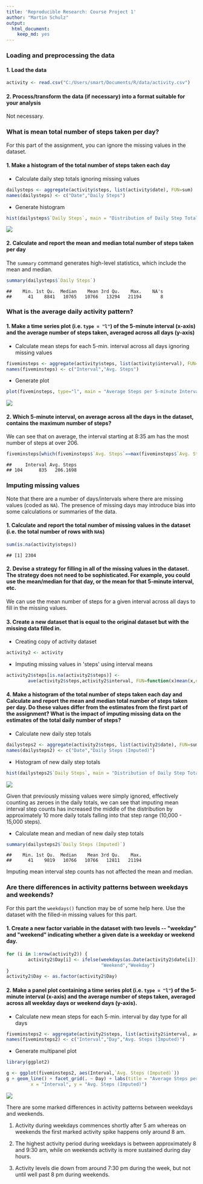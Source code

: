 ```yaml
---
title: 'Reproducible Research: Course Project 1'
author: "Martin Schulz"
output: 
  html_document: 
    keep_md: yes
---
```


### Loading and preprocessing the data

#### 1. Load the data

```r
activity <- read.csv("C:/Users/smart/Documents/R/data/activity.csv")
```

#### 2. Process/transform the data (if necessary) into a format suitable for your analysis

Not necessary.


### What is mean total number of steps taken per day?

For this part of the assignment, you can ignore the missing values in
the dataset.  
  

#### 1. Make a histogram of the total number of steps taken each day
  
- Calculate daily step totals ignoring missing values

```r
dailysteps <- aggregate(activity$steps, list(activity$date), FUN=sum)
names(dailysteps) <- c("Date","Daily Steps")
```

- Generate histogram

```r
hist(dailysteps$`Daily Steps`, main = "Distribution of Daily Step Totals", xlab = "Daily Steps")
```

![](PA1_template_files/figure-html/unnamed-chunk-3-1.png)<!-- -->
  
  
#### 2. Calculate and report the **mean** and **median** total number of steps taken per day

The `summary` command generates high-level statistics, which include the mean and median. 

```r
summary(dailysteps$`Daily Steps`)
```

```
##    Min. 1st Qu.  Median    Mean 3rd Qu.    Max.    NA's 
##      41    8841   10765   10766   13294   21194       8
```


### What is the average daily activity pattern?
  
  
#### 1. Make a time series plot (i.e. `type = "l"`) of the 5-minute interval (x-axis) and the average number of steps taken, averaged across all days (y-axis)

- Calculate mean steps for each 5-min. interval across all days ignoring missing values

```r
fiveminsteps <- aggregate(activity$steps, list(activity$interval), FUN=mean, na.action=na.pass, na.rm=TRUE)
names(fiveminsteps) <- c("Interval","Avg. Steps")
```

- Generate plot

```r
plot(fiveminsteps, type="l", main = "Average Steps per 5-minute Interval")
```

![](PA1_template_files/figure-html/unnamed-chunk-6-1.png)<!-- -->
  

#### 2. Which 5-minute interval, on average across all the days in the dataset, contains the maximum number of steps?

We can see that on average, the interval starting at 8:35 am has the most number of steps at over 206.

```r
fiveminsteps[which(fiveminsteps$`Avg. Steps`==max(fiveminsteps$`Avg. Steps`)),]
```

```
##     Interval Avg. Steps
## 104      835   206.1698
```


### Imputing missing values

Note that there are a number of days/intervals where there are missing
values (coded as `NA`). The presence of missing days may introduce
bias into some calculations or summaries of the data.
  

#### 1. Calculate and report the total number of missing values in the dataset (i.e. the total number of rows with `NA`s)

```r
sum(is.na(activity$steps))
```

```
## [1] 2304
```
  

#### 2. Devise a strategy for filling in all of the missing values in the dataset. The strategy does not need to be sophisticated. For example, you could use the mean/median for that day, or the mean for that 5-minute interval, etc.

We can use the mean number of steps for a given interval across all days to fill in the missing values.
  

#### 3. Create a new dataset that is equal to the original dataset but with the missing data filled in.

- Creating copy of activity dataset

```r
activity2 <- activity
```

- Imputing missing values in 'steps' using interval means

```r
activity2$steps[is.na(activity2$steps)] <-
        ave(activity2$steps,activity2$interval, FUN=function(x)mean(x,na.rm = T))[is.na(activity2$steps)]
```
  

#### 4. Make a histogram of the total number of steps taken each day and Calculate and report the **mean** and **median** total number of steps taken per day. Do these values differ from the estimates from the first part of the assignment? What is the impact of imputing missing data on the estimates of the total daily number of steps?

- Calculate new daily step totals

```r
dailysteps2 <- aggregate(activity2$steps, list(activity2$date), FUN=sum)
names(dailysteps2) <- c("Date","Daily Steps (Imputed)")
```

- Histogram of new daily step totals

```r
hist(dailysteps2$`Daily Steps`, main = "Distribution of Daily Step Totals (Imputed)", xlab = "Daily Steps (Imputed)")
```

![](PA1_template_files/figure-html/unnamed-chunk-12-1.png)<!-- -->

Given that previously missing values were simply ignored, effectively counting as zeroes in the daily totals, we can see that imputing mean interval step counts has increased the middle of the distribution by approximately 10 more daily totals falling into that step range (10,000 - 15,000 steps).

- Calculate mean and median of new daily step totals

```r
summary(dailysteps2$`Daily Steps (Imputed)`)
```

```
##    Min. 1st Qu.  Median    Mean 3rd Qu.    Max. 
##      41    9819   10766   10766   12811   21194
```

Imputing mean interval step counts has not affected the mean and median.
  

### Are there differences in activity patterns between weekdays and weekends?

For this part the `weekdays()` function may be of some help here. Use
the dataset with the filled-in missing values for this part.
  

#### 1. Create a new factor variable in the dataset with two levels -- "weekday" and "weekend" indicating whether a given date is a weekday or weekend day.


```r
for (i in 1:nrow(activity2)) {
        activity2$Day[i] <- ifelse(weekdays(as.Date(activity2$date[i])) %in% c("Saturday","Sunday"),
                                   "Weekend","Weekday")
}
activity2$Day <- as.factor(activity2$Day)
```
  

#### 2. Make a panel plot containing a time series plot (i.e. `type = "l"`) of the 5-minute interval (x-axis) and the average number of steps taken, averaged across all weekday days or weekend days (y-axis).

- Calculate new mean steps for each 5-min. interval by day type for all days


```r
fiveminsteps2 <- aggregate(activity2$steps, list(activity2$interval, activity2$Day),FUN=mean)
names(fiveminsteps2) <- c("Interval","Day","Avg. Steps (Imputed)")
```

- Generate multipanel plot


```r
library(ggplot2)

g <- ggplot(fiveminsteps2, aes(Interval,`Avg. Steps (Imputed)`))
g + geom_line() + facet_grid(. ~ Day) + labs(title = "Average Steps per 5-minute Interval",
         x = "Interval", y = "Avg. Steps (Imputed)")
```

![](PA1_template_files/figure-html/unnamed-chunk-16-1.png)<!-- -->

There are some marked differences in activity patterns between weekdays and weekends.

1. Activity during weekdays commences shortly after 5 am whereas on weekends the first marked activity spike happens only around 8 am.

2. The highest activity period during weekdays is between approximately 8 and 9:30 am, while on weekends activity is more sustained during day hours.

3. Activity levels die down from around 7:30 pm during the week, but not until well past 8 pm during weekends. 
